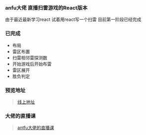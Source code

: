 <!--
 * @Description: 请输入....
 * @Author: Gavin
 * @Date: 2022-04-20 00:52:34
 * @LastEditTime: 2022-05-06 20:31:09
 * @LastEditors: Gavin
-->
### anfu大佬 直播扫雷游戏的React版本
由于最近最新学习react 试着用react写一个扫雷 目前第一阶段已经完成
### 已完成
* 布局
* 雷区布置
* 扫雷相邻雷探测数
* 开始游戏后开始布雷
* 雷区展开
* 胜负判定

### 预览地址
> [线上地址](https://gatomis.github.io/react-minesweeper/)

### 大佬的直播课
>[antfu大佬的直播课](https://www.bilibili.com/video/BV1ia411b7jY?spm_id_from=333.1007.top_right_bar_window_history.content.click)
